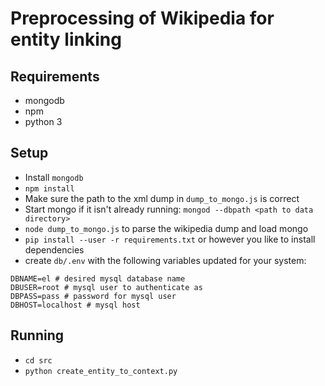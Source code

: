 # Preprocessing of Wikipedia for entity linking
## Requirements
- mongodb
- npm
- python 3

## Setup
- Install `mongodb`
- `npm install`
- Make sure the path to the xml dump in `dump_to_mongo.js` is correct
- Start mongo if it isn't already running: `mongod --dbpath <path to data directory>`
- `node dump_to_mongo.js` to parse the wikipedia dump and load mongo
- `pip install --user -r requirements.txt` or however you like to install dependencies
- create `db/.env` with the following variables updated for your system:

``` shell
DBNAME=el # desired mysql database name
DBUSER=root # mysql user to authenticate as
DBPASS=pass # password for mysql user
DBHOST=localhost # mysql host
```

## Running
- `cd src`
- `python create_entity_to_context.py`
